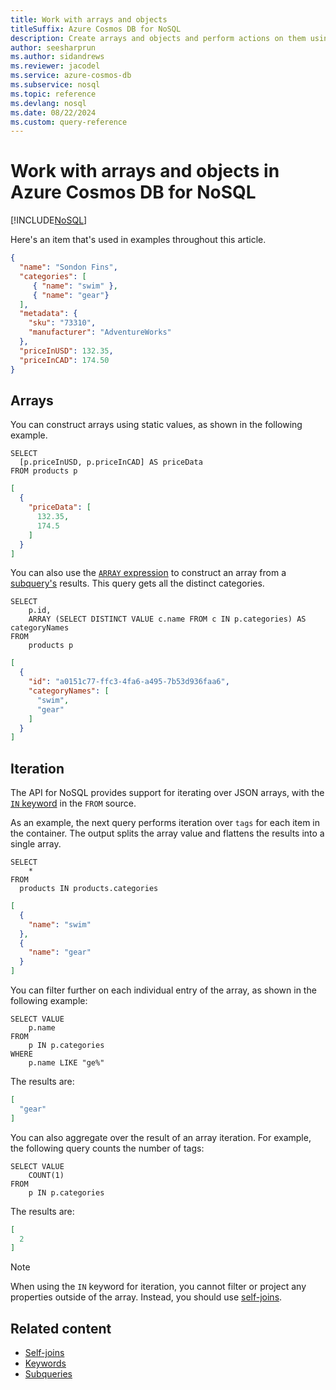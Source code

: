```yaml
---
title: Work with arrays and objects
titleSuffix: Azure Cosmos DB for NoSQL
description: Create arrays and objects and perform actions on them using the array syntax in Azure Cosmos DB for NoSQL.
author: seesharprun
ms.author: sidandrews
ms.reviewer: jacodel
ms.service: azure-cosmos-db
ms.subservice: nosql
ms.topic: reference
ms.devlang: nosql
ms.date: 08/22/2024
ms.custom: query-reference
---
```


# Work with arrays and objects in Azure Cosmos DB for NoSQL

[!INCLUDE[NoSQL](../../includes/appliesto-nosql.md)]

Here's an item that's used in examples throughout this article.

```json
{
  "name": "Sondon Fins",
  "categories": [
     { "name": "swim" },
     { "name": "gear"}
  ],
  "metadata": {
    "sku": "73310",
    "manufacturer": "AdventureWorks"
  },
  "priceInUSD": 132.35,
  "priceInCAD": 174.50
}
```

## Arrays

You can construct arrays using static values, as shown in the following example.

```nosql
SELECT
  [p.priceInUSD, p.priceInCAD] AS priceData
FROM products p
```

```json
[
  {
    "priceData": [
      132.35,
      174.5
    ]
  }
]
```

You can also use the [``ARRAY`` expression](subquery.md#array-expression) to construct an array from a [subquery's](subquery.md) results. This query gets all the distinct categories.

```nosql
SELECT
    p.id,
    ARRAY (SELECT DISTINCT VALUE c.name FROM c IN p.categories) AS categoryNames
FROM
    products p
```

```json
[
  {
    "id": "a0151c77-ffc3-4fa6-a495-7b53d936faa6",
    "categoryNames": [
      "swim",
      "gear"
    ]
  }
]
```

## Iteration

The API for NoSQL provides support for iterating over JSON arrays, with the [``IN`` keyword](keywords.md#in) in the ``FROM`` source. 

As an example, the next query performs iteration over ``tags`` for each item in the container. The output splits the array value and flattens the results into a single array.

```nosql
SELECT
    *
FROM 
  products IN products.categories
```

```json
[
  {
    "name": "swim"
  },
  {
    "name": "gear"
  }
]
```

You can filter further on each individual entry of the array, as shown in the following example:

```nosql
SELECT VALUE
    p.name
FROM
    p IN p.categories
WHERE
    p.name LIKE "ge%"
```

The results are:

```json
[
  "gear"
]
```

You can also aggregate over the result of an array iteration. For example, the following query counts the number of tags:

```nosql
SELECT VALUE
    COUNT(1)
FROM
    p IN p.categories
```

The results are:

```json
[
  2
]
```

> [!NOTE]
> When using the ``IN`` keyword for iteration, you cannot filter or project any properties outside of the array. Instead, you should use [self-joins](join.md).

## Related content

- [Self-joins](join.md)
- [Keywords](keywords.md)
- [Subqueries](subquery.md)
